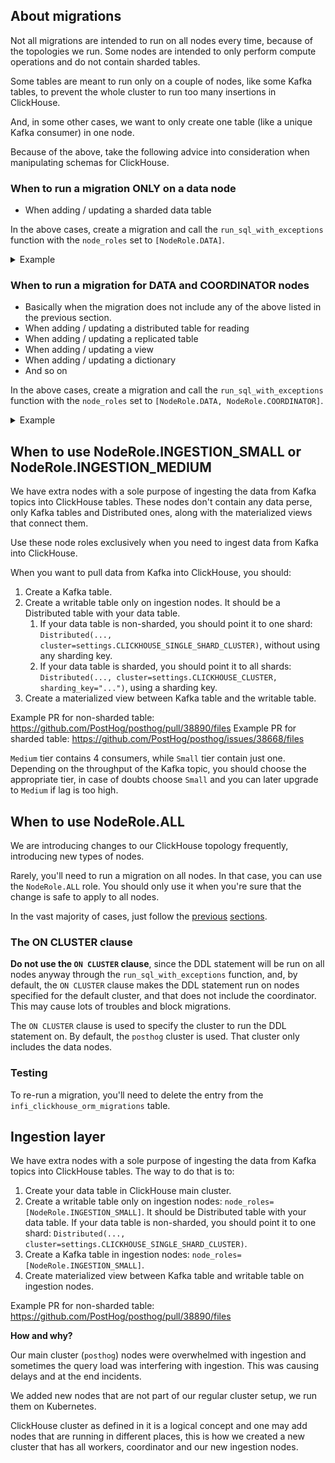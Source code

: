 ## About migrations

Not all migrations are intended to run on all nodes every time, because of the topologies we run. Some nodes are intended to only perform compute operations and do not contain sharded tables.

Some tables are meant to run only on a couple of nodes, like some Kafka tables, to prevent the whole cluster to run too many insertions in ClickHouse.

And, in some other cases, we want to only create one table (like a unique Kafka consumer) in one node.

Because of the above, take the following advice into consideration when manipulating schemas for ClickHouse.

### When to run a migration ONLY on a data node

- When adding / updating a sharded data table

In the above cases, create a migration and call the `run_sql_with_exceptions` function with the `node_roles` set to `[NodeRole.DATA]`.

<details>

<summary>Example</summary>
For example, the `sharded_events` table is a sharded table. Thus, it should only be added on data nodes.

Also, since to fill this table we need to consume events from Kafka, we need to run Kafka consumers on the data nodes, which would include the materialized view and the writable distributed table. So the `kafka_events_json`, `events_json_mv` and `writable_events` tables should also be added on them.

</details>

### When to run a migration for DATA and COORDINATOR nodes

- Basically when the migration does not include any of the above listed in the previous section.
- When adding / updating a distributed table for reading
- When adding / updating a replicated table
- When adding / updating a view
- When adding / updating a dictionary
- And so on

In the above cases, create a migration and call the `run_sql_with_exceptions` function with the `node_roles` set to `[NodeRole.DATA, NodeRole.COORDINATOR]`.

<details>

<summary>Example</summary>

Following the previous section example, the sharded events table along with the Kafka tables, materialized views and writable distributed table would be added to the data nodes. However, the `distributed_events`, which is the table used for the read path, would be added to all nodes.

</details>

## When to use NodeRole.INGESTION_SMALL or NodeRole.INGESTION_MEDIUM

We have extra nodes with a sole purpose of ingesting the data from Kafka topics into ClickHouse tables. These nodes don't contain any data perse, only Kafka tables and Distributed ones, along with the materialized views that connect them.

Use these node roles exclusively when you need to ingest data from Kafka into ClickHouse.

When you want to pull data from Kafka into ClickHouse, you should:

1. Create a Kafka table.
2. Create a writable table only on ingestion nodes. It should be a Distributed table with your data table. 
   1. If your data table is non-sharded, you should point it to one shard: `Distributed(..., cluster=settings.CLICKHOUSE_SINGLE_SHARD_CLUSTER)`, without using any sharding key.
   2. If your data table is sharded, you should point it to all shards: `Distributed(..., cluster=settings.CLICKHOUSE_CLUSTER, sharding_key="...")`, using a sharding key.
3. Create a materialized view between Kafka table and the writable table.

Example PR for non-sharded table: https://github.com/PostHog/posthog/pull/38890/files
Example PR for sharded table: https://github.com/PostHog/posthog/issues/38668/files

`Medium` tier contains 4 consumers, while `Small` tier contain just one. Depending on the throughput of the Kafka topic, you should choose the appropriate tier, in case of doubts choose `Small` and you can later upgrade to `Medium` if lag is too high.

## When to use NodeRole.ALL

We are introducing changes to our ClickHouse topology frequently, introducing new types of nodes.

Rarely, you'll need to run a migration on all nodes. In that case, you can use the `NodeRole.ALL` role. You should only use it when you're sure that the change is safe to apply to all nodes.

In the vast majority of cases, just follow the [previous](#when-to-run-a-migration-only-on-a-data-node) [sections](#when-to-run-a-migration-for-data-and-coordinator-nodes).

### The ON CLUSTER clause

**Do not use the `ON CLUSTER` clause**, since the DDL statement will be run on all nodes anyway through the `run_sql_with_exceptions` function, and, by default, the `ON CLUSTER` clause makes the DDL statement run on nodes specified for the default cluster, and that does not include the coordinator.
This may cause lots of troubles and block migrations.

The `ON CLUSTER` clause is used to specify the cluster to run the DDL statement on. By default, the `posthog` cluster is used. That cluster only includes the data nodes.

### Testing

To re-run a migration, you'll need to delete the entry from the `infi_clickhouse_orm_migrations` table.

## Ingestion layer

We have extra nodes with a sole purpose of ingesting the data from Kafka topics into ClickHouse tables. The way to do that is to:

1. Create your data table in ClickHouse main cluster.
2. Create a writable table only on ingestion nodes: `node_roles=[NodeRole.INGESTION_SMALL]`. It should be Distributed table with your data table. If your data table is non-sharded, you should point it to one shard: `Distributed(..., cluster=settings.CLICKHOUSE_SINGLE_SHARD_CLUSTER)`.
3. Create a Kafka table in ingestion nodes: `node_roles=[NodeRole.INGESTION_SMALL]`.
4. Create materialized view between Kafka table and writable table on ingestion nodes.

Example PR for non-sharded table: https://github.com/PostHog/posthog/pull/38890/files

**How and why?**

Our main cluster (`posthog`) nodes were overwhelmed with ingestion and sometimes the query load
was interfering with ingestion. This was causing delays and at the end incidents.

We added new nodes that are not part of our regular cluster setup, we run them on Kubernetes.

ClickHouse cluster as defined in it is a logical concept and one may add nodes that are running in different places, this is how we created a new cluster that has all workers, coordinator and our new ingestion nodes.
